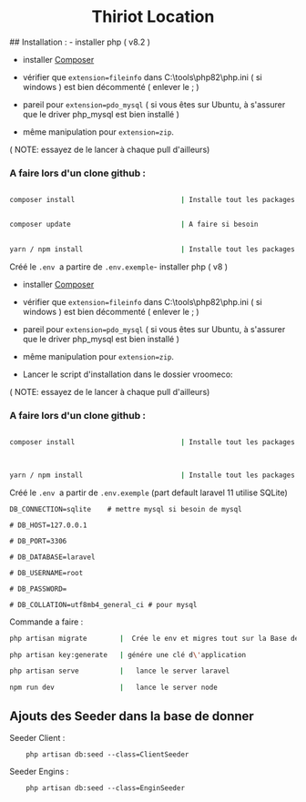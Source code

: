 <h1 align="center" >Thiriot Location</h1>
## Installation :
- installer php ( v8.2 )

- installer [Composer](https://getcomposer.org/)

- vérifier que `extension=fileinfo` dans C:\tools\php82\php.ini ( si windows ) est bien décommenté ( enlever le ; )

- pareil pour `extension=pdo_mysql` ( si vous êtes sur Ubuntu, à s'assurer que le driver php_mysql est bien installé )

- même manipulation pour `extension=zip`.

( NOTE: essayez de le lancer à chaque pull d'ailleurs)

  

### A faire lors d'un clone github :

```bash

composer install                          | Installe tout les packages laravel


composer update                           | A faire si besoin
  

yarn / npm install                        | Installe tout les packages nodes

```

Créé le ```.env```  a partire de ```.env.exemple```- installer php ( v8 )

- installer [Composer](https://getcomposer.org/)

- vérifier que `extension=fileinfo` dans C:\tools\php82\php.ini ( si windows ) est bien décommenté ( enlever le ; )

- pareil pour `extension=pdo_mysql` ( si vous êtes sur Ubuntu, à s'assurer que le driver php_mysql est bien installé )

- même manipulation pour `extension=zip`.

- Lancer le script d'installation dans le dossier vroomeco:

( NOTE: essayez de le lancer à chaque pull d'ailleurs)

  

### A faire lors d'un clone github :

```bash

composer install                          | Installe tout les packages laravel

  

yarn / npm install                        | Installe tout les packages nodes

```

Créé le ```.env```  a partir de ```.env.exemple``` (part default laravel 11 utilise SQLite)

```env
DB_CONNECTION=sqlite    # mettre mysql si besoin de mysql 

# DB_HOST=127.0.0.1

# DB_PORT=3306

# DB_DATABASE=laravel

# DB_USERNAME=root

# DB_PASSWORD=

# DB_COLLATION=utf8mb4_general_ci # pour mysql
```

Commande a faire : 

```bash
php artisan migrate        |  Crée le env et migres tout sur la Base de Donner 

php artisan key:generate   | génére une clé d\'application 

php artisan serve          |   lance le server laravel 

npm run dev                |   lance le server node             
```

## Ajouts des Seeder dans la base de donner 

Seeder Client : 
```
    php artisan db:seed --class=ClientSeeder
```

Seeder Engins : 
```
    php artisan db:seed --class=EnginSeeder
```
